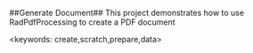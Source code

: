 ##Generate Document##
This project demonstrates how to use RadPdfProcessing to create a PDF document

<keywords: create,scratch,prepare,data>